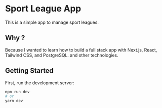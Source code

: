 # Sport League App

This is a simple app to manage sport leagues.

## Why ?

Because I wanted to learn how to build a full stack app with Next.js, React, Tailwind CSS, and PostgreSQL. and other technologies.

## Getting Started

First, run the development server:

```bash
npm run dev
# or
yarn dev
```
